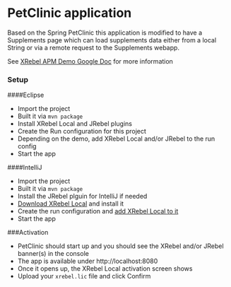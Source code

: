 # PetClinic application

Based on the Spring PetClinic this application is modified to have a Supplements page which can load supplements data either from a local String or via a remote request to the Supplements webapp.

See [XRebel APM Demo Google Doc](https://docs.google.com/a/zeroturnaround.com/document/d/1mdsDi3mu3Zy9r_0TZLKD6llTXsePceIUlGWdfdrJRt0/edit?usp=sharing) for more information

### Setup

####Eclipse
- Import the project
- Built it via ```mvn package```
- Install XRebel Local and JRebel plugins
- Create the Run configuration for this project
- Depending on the demo, add XRebel Local and/or JRebel to the run config
- Start the app

####IntelliJ
- Import the project
- Built it via ```mvn package```
- Install the JRebel plguin for IntelliJ if needed
- [Download XRebel Local](https://zeroturnaround.com/software/xrebel/download/) and install it
- Create the run configuration and [add XRebel Local to it](http://manuals.zeroturnaround.com/xrebel/install/index.html#intellij-idea)
- Start the app

###Activation
- PetClinic should start up and you should see the XRebel and/or JRebel banner(s) in the console
- The app is available under http://localhost:8080
- Once it opens up, the XRebel Local activation screen shows
- Upload your ```xrebel.lic``` file and click Confirm



